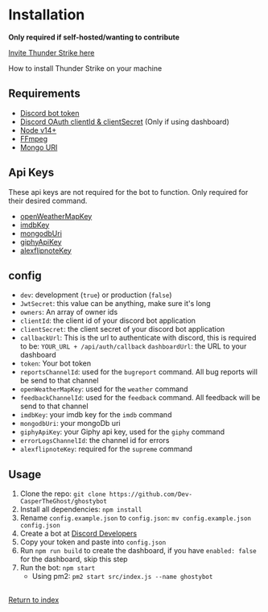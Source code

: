 # Installation

**Only required if self-hosted/wanting to contribute**

[Invite Thunder Strike here](https://discord.com/oauth2/authorize?client_id=632843197600759809&scope=bot&permissions=1945632119)

How to install Thunder Strike on your machine

## Requirements

- [Discord bot token](https://discord.com/developers/applications)
- [Discord OAuth clientId & clientSecret](https://discord.com/developers/applications) (Only if using dashboard)
- [Node v14+](https://nodejs.org/)
- [FFmpeg](https://ffmpeg.org/download.html)
- [Mongo URI](https://www.mongodb.com/)

## Api Keys

These api keys are not required for the bot to function. Only required for their desired command.

- [openWeatherMapKey](https://openweathermap.org/)
- [imdbKey](https://www.omdbapi.com/apikey.aspx)
- [mongodbUri](https://www.mongodb.com/cloud/atlas)
- [giphyApiKey](https://developers.giphy.com/)
- [alexflipnoteKey](https://discord.gg/DpxkY3x)

## config

- `dev`: development (`true`) or production (`false`)
- `JwtSecret`: this value can be anything, make sure it's long
- `owners`: An array of owner ids
- `clientId`: the client id of your discord bot application
- `clientSecret`: the client secret of your discord bot application
- `callbackUrl`: This is the url to authenticate with discord, this is required to be: `YOUR_URL + /api/auth/callback`
  `dashboardUrl`: the URL to your dashboard
- `token`: Your bot token
- `reportsChannelId`: used for the `bugreport` command. All bug reports will be send to that channel
- `openWeatherMapKey`: used for the `weather` command
- `feedbackChannelId`: used for the `feedback` command. All feedback will be send to that channel
- `imdbKey`: your imdb key for the `imdb` command
- `mongodbUri`: your mongoDb uri
- `giphyApiKey`: your Giphy api key, used for the `giphy` command
- `errorLogsChannelId`: the channel id for errors
- `alexflipnoteKey`: required for the `supreme` command

## Usage

1. Clone the repo: `git clone https://github.com/Dev-CasperTheGhost/ghostybot`
2. Install all dependencies: `npm install`
3. Rename `config.example.json` to `config.json`: `mv config.example.json config.json`
4. Create a bot at [Discord Developers](https://discord.com/developers/applications)
5. Copy your token and paste into `config.json`
6. Run `npm run build` to create the dashboard, if you have `enabled: false` for the dashboard, skip this step
7. Run the bot: `npm start`
   - Using pm2: `pm2 start src/index.js --name ghostybot`

##

[Return to index](README.md)
